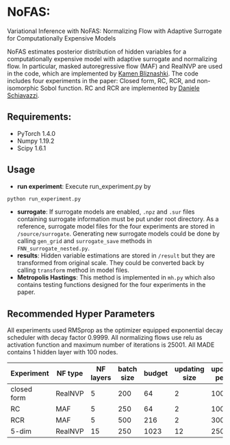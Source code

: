 # NoFAS:
Variational Inference with NoFAS: Normalizing Flow with Adaptive Surrogate for Computationally Expensive Models

NoFAS estimates posterior distribution of hidden variables for a computationally expensive model with adaptive surrogate
and normalizing flow. In particular, masked autoregressive flow (MAF) and RealNVP are used in the code, which are 
implemented by [Kamen Bliznashki](https://github.com/kamenbliznashki/normalizing_flows). 
The code includes four experiments in the paper: Closed form, RC, RCR, and non-isomorphic Sobol function. 
RC and RCR are implemented by [Daniele Schiavazzi](https://github.com/desResLab/tulip/commits?author=daneschi).

## Requirements:
* PyTorch 1.4.0
* Numpy 1.19.2
* Scipy 1.6.1

## Usage
* __run experiment__: Execute run_experiment.py by
```bash
python run_experiment.py
```
* __surrogate__: If surrogate models are enabled, `.npz` and `.sur` files containing surrogate information must be put under 
  root directory. As a reference, surrogate model files for the four experiments are stored in `/source/surrogate`. 
  Generating new surrogate models could be done by calling `gen_grid` and `surrogate_save` methods in `FNN_surrogate_nested.py`.
* __results__: Hidden variable estimations are stored in `/result` but they are transformed from original scale. They could
  be converted back by calling `transform` method in model files.
* __Metropolis Hastings__: This method is implemented in `mh.py` which also contains testing functions designed for the four
experiments in the paper.

  
## Recommended Hyper Parameters
All experiments used RMSprop as the optimizer equipped exponential decay scheduler with decay factor 0.9999. All normalizing flows use relu as activation 
function and maximum number of iterations is 25001. All MADE contains 1 hidden layer with 100 nodes.

| Experiment  | NF type | NF layers | batch size | budget | updating size | updating period | learning rate |
| ----------- | ------- | --------- | ---------- | ------ | ------------- | --------------- | ------------- |
| closed form | RealNVP | 5         | 200        | 64     | 2             | 1000            | 0.002         |
| RC          | MAF     | 5         | 250        | 64     | 2             | 1000            | 0.003         |
| RCR         | MAF     | 5         | 500        | 216    | 2             | 300             | 0.003         |
| 5-dim       | RealNVP | 15        | 250        | 1023   | 12            | 250             | 0.0005        |
